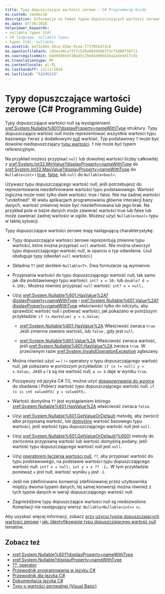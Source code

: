 ```yaml
---
title: Typy dopuszczające wartości zerowe — C# Programming Guide
ms.custom: seodec18
description: Informacje na temat typów dopuszczających wartości zerowe C# i sposobu ich używania
ms.date: 07/30/2018
helpviewer_keywords:
- nullable types [C#]
- C# language, nullable types
- types [C#], nullable
ms.assetid: e473cb01-28ca-42be-9cea-f717055d72c6
ms.openlocfilehash: cd5ac40ca73f7c528a903d5863f3cf5880738f11
ms.sourcegitcommit: bdd930b5df20a45c29483d905526a2a3e4d17c5b
ms.translationtype: MT
ms.contentlocale: pl-PL
ms.lasthandoff: 12/11/2018
ms.locfileid: "53245133"
---
```

# <a name="nullable-types-c-programming-guide"></a>Typy dopuszczające wartości zerowe (C# Programming Guide)

Typy dopuszczające wartości null są wystąpieniami <xref:System.Nullable%601?displayProperty=nameWithType> struktury. Typy dopuszczające wartość null może reprezentować wszystkie wartości typu bazowego `T`wraz z dodatkowymi [null](../../language-reference/keywords/null.md) wartość. Typ podstawowy `T` może być dowolne niedopuszczający [typu wartości](../../language-reference/keywords/value-types.md). `T` nie może być typem referencyjnym.

Na przykład możesz przypisać `null` lub dowolnej wartości liczby całkowitej z <xref:System.Int32.MinValue?displayProperty=nameWithType> do <xref:System.Int32.MaxValue?displayProperty=nameWithType> do `Nullable<int>` i [true](../../language-reference/keywords/true-literal.md), [false](../../language-reference/keywords/false-literal.md), lub `null` do `Nullable<bool>`.

Używasz typu dopuszczającego wartość null, jeśli potrzebujesz do reprezentowania niezdefiniowane wartości typu podstawowego. Wartość logiczna może mieć tylko dwie wartości: true i false. Nie ma żadnej wartości "undefined". W wielu aplikacjach programowania głównie interakcji bazy danych, wartość zmiennej może być niezdefiniowana lub jego brak. Na przykład pola w bazie danych może zawierać wartości true lub false lub może zawierać żadnej wartości w ogóle. Możesz użyć `Nullable<bool>` typu w takiej sytuacji.

Typy dopuszczające wartości zerowe mają następującą charakterystykę:
  
- Typy dopuszczające wartości zerowe reprezentują zmienne typu wartości, które można przypisać `null` wartość. Nie można utworzyć typu dopuszczającego wartość null, w oparciu o typ odwołania. (Już obsługuje typy odwołań `null` wartości.)  
  
- Składnia `T?` jest skrótem `Nullable<T>`. Dwa formularze są wymienne.  
  
- Przypisania wartości do typu dopuszczającego wartość null, tak samo jak dla podstawowego typu wartości: `int? x = 10;` lub `double? d = 4.108;`. Możesz również przypisać `null` wartość: `int? x = null;`.  
  
- Użyj <xref:System.Nullable%601.HasValue%2A?displayProperty=nameWithType> i <xref:System.Nullable%601.Value%2A?displayProperty=nameWithType> właściwości tylko do odczytu, aby sprawdzić wartość null i pobierać wartości, jak pokazano w poniższym przykładzie: `if (x.HasValue) y = x.Value;`  
  
  - <xref:System.Nullable%601.HasValue%2A> Właściwość zwraca `true` Jeśli zmienna zawiera wartość, lub `false` , gdy jest `null`.
  
  - <xref:System.Nullable%601.Value%2A> Właściwość zwraca wartość, jeśli <xref:System.Nullable%601.HasValue%2A> zwraca `true`. W przeciwnym razie <xref:System.InvalidOperationException> zgłaszany.  
  
- Można również użyć `==` i `!=` operatory o typu dopuszczającego wartość null, jak pokazano w poniższym przykładzie: `if (x != null) y = x.Value;`. Jeśli `a` i `b` są ma wartość null, `a == b` daje w wyniku `true`.  

- Począwszy od języka C# 7.0, można użyć [dopasowywania do wzorca](../../pattern-matching.md#the-is-type-pattern-expression) do zbadania i Pobierz wartość typu dopuszczającego wartość null: `if (x is int valueOfX) y = valueOfX;`.
  
- Wartość domyślna `T?` jest wystąpieniem którego <xref:System.Nullable%601.HasValue%2A> właściwość zwraca `false`.  

- Użyj <xref:System.Nullable%601.GetValueOrDefault> metodę, aby zwrócić albo przypisaną wartość, lub [domyślne](../../language-reference/keywords/default-values-table.md) wartość bazowego typu wartości, jeśli wartość typu dopuszczającego wartość null jest `null`.  

- Użyj <xref:System.Nullable%601.GetValueOrDefault(%600)> metody do zwrócenia przypisaną wartość lub wartość domyślną podany, jeśli wartość typu dopuszczającego wartość null jest `null`.
  
- Użyj [operatorem łączenia wartości null](../../language-reference/operators/null-coalescing-operator.md), `??`, aby przypisać wartość do typu podstawowego, na podstawie wartości typu dopuszczającego wartość null: `int? x = null; int y = x ?? -1;`. W tym przykładzie ponieważ `x` jest null, wartość wyniku `y` jest `-1`.

- Jeśli nie zdefiniowano konwersji zdefiniowanej przez użytkownika między dwoma typami danych, tej samej konwersji można również z tych typów danych w wersji dopuszczającego wartość null.
  
- Zagnieżdżone typy dopuszczające wartości null są niedozwolone. Kompilacji nie następujący wiersz: `Nullable<Nullable<int>> n;`  

Aby uzyskać więcej informacji, zobacz [przy użyciu typów dopuszczających wartości zerowe](using-nullable-types.md) i [jak: Identyfikowanie typu dopuszczającego wartość null](how-to-identify-a-nullable-type.md) tematów.
  
## <a name="see-also"></a>Zobacz też

- <xref:System.Nullable%601?displayProperty=nameWithType>  
- <xref:System.Nullable?displayProperty=nameWithType>  
- [??, operator](../../language-reference/operators/null-coalescing-operator.md)  
- [Przewodnik programowania w języku C#](../index.md)  
- [Przewodnik dla języka C#](../../index.md)  
- [Dokumentacja języka C#](../../language-reference/index.md)  
- [Typy o wartości zerowalnej (Visual Basic)](../../../visual-basic/programming-guide/language-features/data-types/nullable-value-types.md)  
